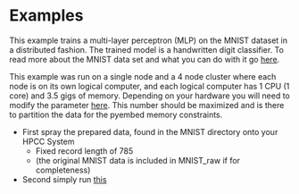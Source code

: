 # Examples

This example trains a multi-layer perceptron (MLP) on the MNIST dataset in a distributed fashion. 
The trained model is a handwritten digit classifier. To read more about the MNIST data set and
what you can do with it go [here](http://yann.lecun.com/exdb/mnist/).

This example was run on a single node and a 4 node cluster where each node is on its own logical computer, 
and each logical computer has 1 CPU (1 core) and 3.5 gigs of memory. Depending on your hardware 
you will need to modify the parameter [here](https://github.com/robertken/Distributed-Deep-Learning/blob/ad2b7b5ef53508322ac14f256a7dfef8a4f44267/Examples/MNIST_MLP.ecl#L47). This number should be maximized and is there to partition 
the data for the pyembed memory constraints.

 * First spray the prepared data, found in the MNIST directory onto your HPCC System
 	* Fixed record length of 785
 	* (the original MNIST data is included in MNIST_raw if for completeness)
  * Second simply run [this](MNIST_mlp.ecl)

